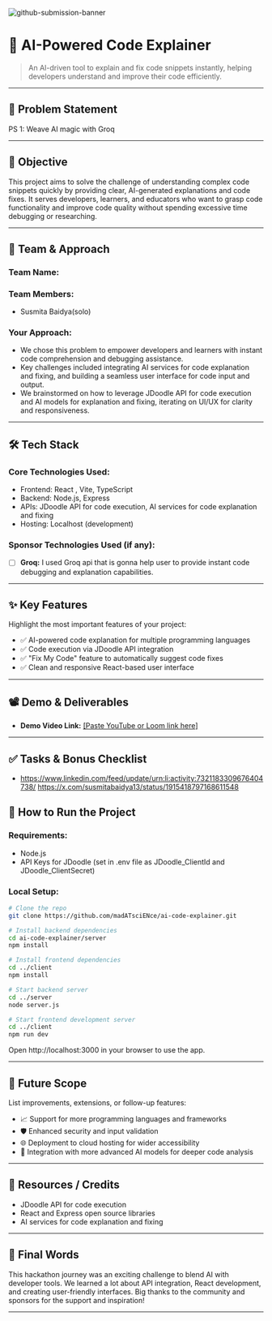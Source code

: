 ![github-submission-banner](https://github.com/user-attachments/assets/a1493b84-e4e2-456e-a791-ce35ee2bcf2f)

# 🚀 AI-Powered Code Explainer

> An AI-driven tool to explain and fix code snippets instantly, helping developers understand and improve their code efficiently.

---

## 📌 Problem Statement

PS 1: Weave AI magic with Groq

---

## 🎯 Objective

This project aims to solve the challenge of understanding complex code snippets quickly by providing clear, AI-generated explanations and code fixes. It serves developers, learners, and educators who want to grasp code functionality and improve code quality without spending excessive time debugging or researching.

---

## 🧠 Team & Approach

### Team Name:

### Team Members:

- Susmita Baidya(solo)

### Your Approach:

- We chose this problem to empower developers and learners with instant code comprehension and debugging assistance.
- Key challenges included integrating AI services for code explanation and fixing, and building a seamless user interface for code input and output.
- We brainstormed on how to leverage JDoodle API for code execution and AI models for explanation and fixing, iterating on UI/UX for clarity and responsiveness.

---

## 🛠️ Tech Stack

### Core Technologies Used:

- Frontend: React , Vite, TypeScript
- Backend: Node.js, Express
- APIs: JDoodle API for code execution, AI services for code explanation and fixing
- Hosting: Localhost (development)

### Sponsor Technologies Used (if any):

- [ ] **Groq:** I used Groq api that is gonna help user to provide instant code debugging and explanation capabilities.

---

## ✨ Key Features

Highlight the most important features of your project:

- ✅ AI-powered code explanation for multiple programming languages
- ✅ Code execution via JDoodle API integration
- ✅ "Fix My Code" feature to automatically suggest code fixes
- ✅ Clean and responsive React-based user interface

---

## 📽️ Demo & Deliverables

- **Demo Video Link:** [\[Paste YouTube or Loom link here\]](https://youtu.be/aHAvzNeSefU?si=FvXdqwL56J3vMayz)

---

## ✅ Tasks & Bonus Checklist

- https://www.linkedin.com/feed/update/urn:li:activity:7321183309676404738/
  https://x.com/susmitabaidya13/status/1915418797168611548

## 🧪 How to Run the Project

### Requirements:

- Node.js
- API Keys for JDoodle (set in .env file as JDoodle_ClientId and JDoodle_ClientSecret)

### Local Setup:

```bash
# Clone the repo
git clone https://github.com/madATsciENce/ai-code-explainer.git

# Install backend dependencies
cd ai-code-explainer/server
npm install

# Install frontend dependencies
cd ../client
npm install

# Start backend server
cd ../server
node server.js

# Start frontend development server
cd ../client
npm run dev
```

Open http://localhost:3000 in your browser to use the app.

---

## 🧬 Future Scope

List improvements, extensions, or follow-up features:

- 📈 Support for more programming languages and frameworks
- 🛡️ Enhanced security and input validation
- 🌐 Deployment to cloud hosting for wider accessibility
- 🤖 Integration with more advanced AI models for deeper code analysis

---

## 📎 Resources / Credits

- JDoodle API for code execution
- React and Express open source libraries
- AI services for code explanation and fixing

---

## 🏁 Final Words

This hackathon journey was an exciting challenge to blend AI with developer tools. We learned a lot about API integration, React development, and creating user-friendly interfaces. Big thanks to the community and sponsors for the support and inspiration!

---
